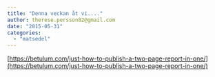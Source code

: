 ```yaml
---
title: "Denna veckan åt vi...."
author: therese.persson82@gmail.com
date: "2015-05-31"
categories: 
  - "matsedel"
---
```


[https://betulum.com/just-how-to-publish-a-two-page-report-in-one/](https://betulum.com/just-how-to-publish-a-two-page-report-in-one/)
